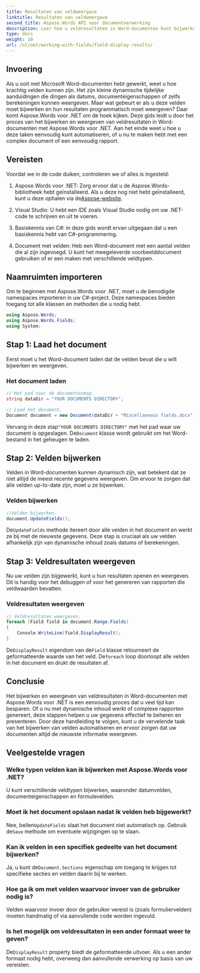```yaml
---
title: Resultaten van veldweergave
linktitle: Resultaten van veldweergave
second_title: Aspose.Words API voor documentverwerking
description: Leer hoe u veldresultaten in Word-documenten kunt bijwerken en weergeven met Aspose.Words voor .NET met deze stapsgewijze handleiding. Perfect voor het automatiseren van documenttaken.
type: docs
weight: 10
url: /nl/net/working-with-fields/field-display-results/
---
```

## Invoering

Als u ooit met Microsoft Word-documenten hebt gewerkt, weet u hoe krachtig velden kunnen zijn. Het zijn kleine dynamische tijdelijke aanduidingen die dingen als datums, documenteigenschappen of zelfs berekeningen kunnen weergeven. Maar wat gebeurt er als u deze velden moet bijwerken en hun resultaten programmatisch moet weergeven? Daar komt Aspose.Words voor .NET om de hoek kijken. Deze gids leidt u door het proces van het bijwerken en weergeven van veldresultaten in Word-documenten met Aspose.Words voor .NET. Aan het einde weet u hoe u deze taken eenvoudig kunt automatiseren, of u nu te maken hebt met een complex document of een eenvoudig rapport.

## Vereisten

Voordat we in de code duiken, controleren we of alles is ingesteld:

1. Aspose.Words voor .NET: Zorg ervoor dat u de Aspose.Words-bibliotheek hebt geïnstalleerd. Als u deze nog niet hebt geïnstalleerd, kunt u deze ophalen via de[Aspose-website](https://releases.aspose.com/words/net/).

2. Visual Studio: U hebt een IDE zoals Visual Studio nodig om uw .NET-code te schrijven en uit te voeren.

3. Basiskennis van C#: in deze gids wordt ervan uitgegaan dat u een basiskennis hebt van C#-programmering.

4. Document met velden: Heb een Word-document met een aantal velden die al zijn ingevoegd. U kunt het meegeleverde voorbeelddocument gebruiken of er een maken met verschillende veldtypen.

## Naamruimten importeren

Om te beginnen met Aspose.Words voor .NET, moet u de benodigde namespaces importeren in uw C#-project. Deze namespaces bieden toegang tot alle klassen en methoden die u nodig hebt.

```csharp
using Aspose.Words;
using Aspose.Words.Fields;
using System;
```

## Stap 1: Laad het document

Eerst moet u het Word-document laden dat de velden bevat die u wilt bijwerken en weergeven.

### Het document laden

```csharp
// Het pad naar de documentenmap.
string dataDir = "YOUR DOCUMENTS DIRECTORY";

// Laad het document.
Document document = new Document(dataDir + "Miscellaneous fields.docx");
```

 Vervang in deze stap`"YOUR DOCUMENTS DIRECTORY"` met het pad waar uw document is opgeslagen. De`Document` klasse wordt gebruikt om het Word-bestand in het geheugen te laden.

## Stap 2: Velden bijwerken

Velden in Word-documenten kunnen dynamisch zijn, wat betekent dat ze niet altijd de meest recente gegevens weergeven. Om ervoor te zorgen dat alle velden up-to-date zijn, moet u ze bijwerken.

### Velden bijwerken

```csharp
//Velden bijwerken.
document.UpdateFields();
```

 De`UpdateFields` methode itereert door alle velden in het document en werkt ze bij met de nieuwste gegevens. Deze stap is cruciaal als uw velden afhankelijk zijn van dynamische inhoud zoals datums of berekeningen.

## Stap 3: Veldresultaten weergeven

Nu uw velden zijn bijgewerkt, kunt u hun resultaten openen en weergeven. Dit is handig voor het debuggen of voor het genereren van rapporten die veldwaarden bevatten.

### Veldresultaten weergeven

```csharp
// Veldresultaten weergeven.
foreach (Field field in document.Range.Fields)
{
    Console.WriteLine(field.DisplayResult);
}
```

 De`DisplayResult` eigendom van de`Field` klasse retourneert de geformatteerde waarde van het veld. De`foreach` loop doorloopt alle velden in het document en drukt de resultaten af.

## Conclusie

Het bijwerken en weergeven van veldresultaten in Word-documenten met Aspose.Words voor .NET is een eenvoudig proces dat u veel tijd kan besparen. Of u nu met dynamische inhoud werkt of complexe rapporten genereert, deze stappen helpen u uw gegevens effectief te beheren en presenteren. Door deze handleiding te volgen, kunt u de vervelende taak van het bijwerken van velden automatiseren en ervoor zorgen dat uw documenten altijd de nieuwste informatie weergeven.

## Veelgestelde vragen

### Welke typen velden kan ik bijwerken met Aspose.Words voor .NET?  
U kunt verschillende veldtypen bijwerken, waaronder datumvelden, documenteigenschappen en formulevelden.

### Moet ik het document opslaan nadat ik velden heb bijgewerkt?  
 Nee, bellen`UpdateFields` slaat het document niet automatisch op. Gebruik de`Save` methode om eventuele wijzigingen op te slaan.

### Kan ik velden in een specifiek gedeelte van het document bijwerken?  
 Ja, u kunt de`Document.Sections` eigenschap om toegang te krijgen tot specifieke secties en velden daarin bij te werken.

### Hoe ga ik om met velden waarvoor invoer van de gebruiker nodig is?  
Velden waarvoor invoer door de gebruiker vereist is (zoals formuliervelden) moeten handmatig of via aanvullende code worden ingevuld.

### Is het mogelijk om veldresultaten in een ander formaat weer te geven?  
 De`DisplayResult` property biedt de geformatteerde uitvoer. Als u een ander formaat nodig hebt, overweeg dan aanvullende verwerking op basis van uw vereisten.